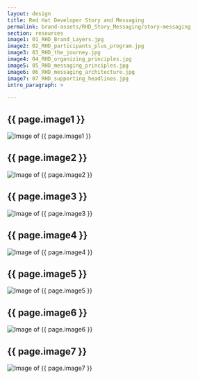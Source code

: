 ```yaml
---
layout: design
title: Red Hat Developer Story and Messaging
permalink: brand-assets/RHD_Story_Messaging/story-messaging
section: resources
image1: 01_RHD_Brand_Layers.jpg
image2: 02_RHD_participants_plus_program.jpg
image3: 03_RHD_the_journey.jpg
image4: 04_RHD_organizing_principles.jpg
image5: 05_RHD_messaging_principles.jpg
image6: 06_RHD_messaging_architecture.jpg
image7: 07_RHD_supporting_headlines.jpg
intro_paragraph: >

---
```


## {{ page.image1 }}
  <img src="{{ page.image1 }}" alt="Image of {{ page.image1 }}">

## {{ page.image2 }}
  <img src="{{ page.image2 }}" alt="Image of {{ page.image2 }}">

## {{ page.image3 }}
  <img src="{{ page.image3 }}" alt="Image of {{ page.image3 }}">

## {{ page.image4 }}
  <img src="{{ page.image4 }}" alt="Image of {{ page.image4 }}">

## {{ page.image5 }}
  <img src="{{ page.image5 }}" alt="Image of {{ page.image5 }}">

## {{ page.image6 }}
  <img src="{{ page.image6 }}" alt="Image of {{ page.image6 }}">

## {{ page.image7 }}
  <img src="{{ page.image7 }}" alt="Image of {{ page.image7 }}">
